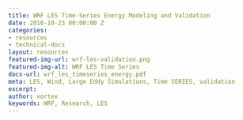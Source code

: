 ```yaml
---
title: WRF LES Time-Series Energy Modeling and Validation
date: 2016-10-23 00:00:00 Z
categories:
- resources
- technical-docs
layout: resources
featured-img-url: wrf-les-validation.png
featured-img-alt: WRF LES Time Series
docs-url: wrf_les_timeseries_energy.pdf
meta: LES, Wind, Large Eddy Simulations, Time SERIES, validation
excerpt: 
author: vortex
keywords: WRF, Research, LES
---
```


